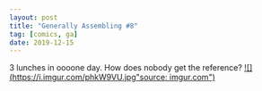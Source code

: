 ```yaml
---
layout: post
title: "Generally Assembling #8"
tag: [comics, ga]
date: 2019-12-15
---
```

<!-- #70 -->
3 lunches in oooone day. How does nobody get the reference?
[![](https://i.imgur.com/phkW9VU.jpg"source: imgur.com")](https://i.imgur.com/phkW9VU.jpg)
